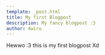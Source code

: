 ```yaml
---
template: _post.html
title: My first Blogpost
description: My fancy blogpost :3
author: 4wiru
---
```


Hewwo :3 this is my first blogpost Xd
